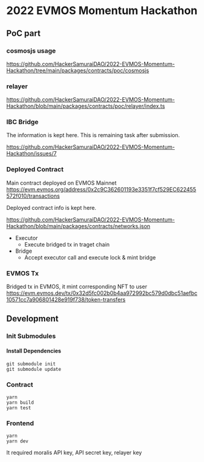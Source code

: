 # 2022 EVMOS Momentum Hackathon

## PoC part

### cosmosjs usage

https://github.com/HackerSamuraiDAO/2022-EVMOS-Momentum-Hackathon/tree/main/packages/contracts/poc/cosmosjs

### relayer

https://github.com/HackerSamuraiDAO/2022-EVMOS-Momentum-Hackathon/blob/main/packages/contracts/poc/relayer/index.ts

### IBC Bridge

The information is kept here. This is remaining task after submission.

https://github.com/HackerSamuraiDAO/2022-EVMOS-Momentum-Hackathon/issues/7

### Deployed Contract

Main contract deployed on EVMOS Mainnet
https://evm.evmos.org/address/0x2c9C362601193e3351f7cf529EC622455572f010/transactions

Deployed contract info is kept here.

https://github.com/HackerSamuraiDAO/2022-EVMOS-Momentum-Hackathon/blob/main/packages/contracts/networks.json

- Executor
  - Execute bridged tx in traget chain
- Bridge
  - Accept executor call and execute lock & mint bridge

### EVMOS Tx

Bridged tx in EVMOS, it mint corresponding NFT to user
https://evm.evmos.dev/tx/0x32d5fc002b0b4aa972992bc579d0dbc51aefbc10571cc7a906801428e919f738/token-transfers

## Development

### Init Submodules

#### Install Dependencies

```
git submodule init
git submodule update
```

### Contract

```
yarn
yarn build
yarn test
```

### Frontend

```
yarn
yarn dev
```

It required moralis API key, API secret key, relayer key
